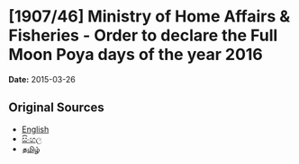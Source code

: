 # [1907/46] Ministry of Home Affairs & Fisheries - Order to declare the Full Moon Poya days of the year 2016

**Date:** 2015-03-26

## Original Sources

- [English](https://documents.gov.lk/view/extra-gazettes/2015/3/1907-46_E.pdf)
- [සිංහල](https://documents.gov.lk/view/extra-gazettes/2015/3/1907-46_S.pdf)
- [தமிழ்](https://documents.gov.lk/view/extra-gazettes/2015/3/1907-46_T.pdf)
